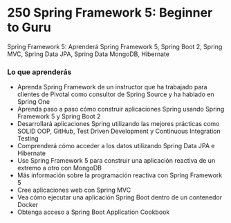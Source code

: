 # 250 Spring Framework 5: Beginner to Guru

Spring Framework 5: Aprenderá Spring Framework 5, Spring Boot 2, Spring MVC, Spring Data JPA, Spring Data MongoDB, Hibernate

### Lo que aprenderás

* Aprenda Spring Framework de un instructor que ha trabajado para clientes de Pivotal como consultor de Spring Source y ha hablado en Spring One
* Aprenda paso a paso cómo construir aplicaciones Spring usando Spring Framework 5 y Spring Boot 2
* Desarrollará aplicaciones Spring utilizando las mejores prácticas como SOLID OOP, GitHub, Test Driven Development y Continuous Integration Testing
* Comprenderá cómo acceder a los datos utilizando Spring Data JPA e Hibernate
* Use Spring Framework 5 para construir una aplicación reactiva de un extremo a otro con MongoDB
* Más información sobre la programación reactiva con Spring Framework 5
* Cree aplicaciones web con Spring MVC
* Vea cómo ejecutar una aplicación Spring Boot dentro de un contenedor Docker
* Obtenga acceso a Spring Boot Application Cookbook

